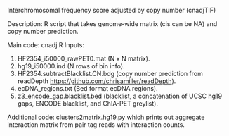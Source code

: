 Interchromosomal frequency score adjusted by copy number (cnadjTIF)


Description: R script that takes genome-wide matrix (cis can be NA) and copy number prediction.

Main code: cnadj.R
Inputs: 
1) HF2354_i50000_rawPET0.mat (N x N matrix). 
2) hg19_i50000.ind (N rows of bin info).
3) HF2354.subtractBlacklist.CN.bdg (copy number prediction from readDepth https://github.com/chrisamiller/readDepth).
4) ecDNA_regions.txt (Bed format ecDNA regions).
5) z3_encode_gap.blacklist.bed (blacklist, a concatenation of UCSC hg19 gaps, ENCODE blacklist, and ChIA-PET greylist).


Additional code: clusters2matrix.hg19.py which prints out aggregate interaction matrix from pair tag reads with interaction counts.

